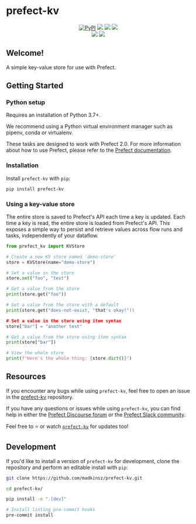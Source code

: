 # prefect-kv

<p align="center">
    <a href="https://pypi.python.org/pypi/prefect-kv/" alt="PyPI version">
        <img alt="PyPI" src="https://img.shields.io/pypi/v/prefect-kv?color=0052FF&labelColor=090422"></a>
    <a href="https://github.com/madkinsz/prefect-kv/" alt="Stars">
        <img src="https://img.shields.io/github/stars/madkinsz/prefect-kv?color=0052FF&labelColor=090422" /></a>
    <a href="https://pepy.tech/badge/prefect-kv/" alt="Downloads">
        <img src="https://img.shields.io/pypi/dm/prefect-kv?color=0052FF&labelColor=090422" /></a>
    <a href="https://github.com/madkinsz/prefect-kv/pulse" alt="Activity">
        <img src="https://img.shields.io/github/commit-activity/m/madkinsz/prefect-kv?color=0052FF&labelColor=090422" /></a>
    <br>
    <a href="https://prefect-community.slack.com" alt="Slack">
        <img src="https://img.shields.io/badge/slack-join_community-red.svg?color=0052FF&labelColor=090422&logo=slack" /></a>
    <a href="https://discourse.prefect.io/" alt="Discourse">
        <img src="https://img.shields.io/badge/discourse-browse_forum-red.svg?color=0052FF&labelColor=090422&logo=discourse" /></a>
</p>

## Welcome!

A simple key-value store for use with Prefect.

## Getting Started

### Python setup

Requires an installation of Python 3.7+.

We recommend using a Python virtual environment manager such as pipenv, conda or virtualenv.

These tasks are designed to work with Prefect 2.0. For more information about how to use Prefect, please refer to the [Prefect documentation](https://orion-docs.prefect.io/).

### Installation

Install `prefect-kv` with `pip`:

```bash
pip install prefect-kv
```

### Using a key-value store

The entire store is saved to Prefect's API each time a key is updated.
Each time a key is read, the entire store is loaded from Prefect's API.
This exposes a simple way to persist and retrieve values across flow runs and tasks, independently of your dataflow.

```python
from prefect_kv import KVStore

# Create a new KV store named 'demo-store'
store = KVStore(name="demo-store")

# Set a value in the store
store.set("foo", "test")

# Get a value from the store
print(store.get("foo"))

# Get a value from the store with a default
print(store.get("does-not-exist, "that's okay!"))

# Set a value in the store using item syntax
store["bar"] = "another test"

# Get a value from the store using item syntax
print(store["bar"])

# View the whole store
print(f"Here's the whole thing: {store.dict()}")
```

## Resources

If you encounter any bugs while using `prefect-kv`, feel free to open an issue in the [prefect-kv](https://github.com/madkinsz/prefect-kv) repository.

If you have any questions or issues while using `prefect-kv`, you can find help in either the [Prefect Discourse forum](https://discourse.prefect.io/) or the [Prefect Slack community](https://prefect.io/slack).

Feel free to ⭐️ or watch [`prefect-kv`](https://github.com/madkinsz/prefect-kv) for updates too!

## Development

If you'd like to install a version of `prefect-kv` for development, clone the repository and perform an editable install with `pip`:

```bash
git clone https://github.com/madkinsz/prefect-kv.git

cd prefect-kv/

pip install -e ".[dev]"

# Install linting pre-commit hooks
pre-commit install
```
